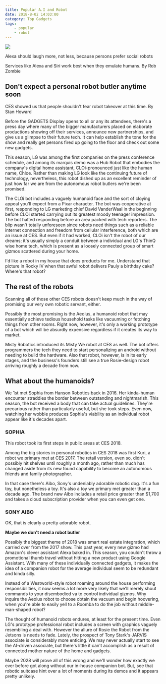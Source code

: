 ```yaml
---
title: Popular A.I and Robot
date: 2018-8-02 14:03:00
category: Top Gadgets
tags:
	- popular
	- robot
---
```


![](/images/7.jpg)

Alexa should laugh more, not less, because persons prefer social robots

Services like Alexa and Siri work best when they emulate humans.
By Rob Zombie

## Don't expect a personal robot butler anytime soon

CES showed us that people shouldn't fear robot takeover at this time.
By Stan Howard

Before the GADGETS Display opens to all or any its attendees, there's a press day where many of the bigger manufacturers placed on elaborate productions showing off their services, announce new partnerships, and give us a glimpse to their future tech. It can help establish the tone for the show and really get persons fired up going to the floor and check out some new gadgets.

<!-- more -->

This season, LG was among the first companies on the press conference schedule, and among its marquis demo was a Hub Robot that embodies the company's digital home assistant, CLOi-pronounced just like the human name, Chloe. Rather than making LG look like the continuing future of technology, nevertheless, this robot dished up as an excellent reminder of just how far we are from the autonomous robot butlers we're been promised.

The CLOi bot includes a vaguely humanoid face and the sort of cloying appeal you'll expect from a Pixar character. The bot was cooperative at first, responding to LG marketing chief David VanderWaal in the beginning before CLOi started carrying out its greatest moody teenager impression. The bot halted responding before an area packed with tech reporters. The blip wasn't totally unforeseen since robots need things such as a reliable internet connection and freedom from cellular interference, both which are an issue at CES. But even if it had worked, CLOi isn't the robot of our dreams; it's usually simply a conduit between a individual and LG's ThinQ wise home tech, which is present as a loosely connected group of smart gizmos scattered during your home.

I'd like a robot in my house that does products for me. Understand that picture in Rocky IV when that awful robot delivers Pauly a birthday cake? Where's that robot?

## The rest of the robots

Scanning all of those other CES robots doesn't keep much in the way of promising our very own robotic servant, either.

Possibly the most promising is the Aeolus, a humanoid robot that may essentially achieve tedious household tasks like vacuuming or fetching things from other rooms. Right now, however, it's only a working prototype of a bot which will be absurdly expensive regardless if it creates its way to market.

Misty Robotics introduced its Misty We robot at CES as well. The bot offers programmers the tech they need to start personalizing an android without needing to build the hardware. Also that robot, however, is in its early stages, and the business's founders still see a true Rosie-design robot arriving roughly a decade from now.

## What about the humanoids?

We 1st met Sophia from Hanson Robotics back in 2016. Her kinda-human encounter straddles the border between outstanding and nightmarish. This season, the bot received a body that can take actual guidelines. They're precarious rather than particularly useful, but she took steps. Even now, watching her wobble produces Sophia's viability as an individual robot appear like it's decades apart.

### SOPHIA

This robot took its first steps in public areas at CES 2018.

Among the big stories in personal robotics in CES 2018 was first Kuri, a robot we primary met at CES 2017. The retail version, even so, didn't possibly hit shelves until roughly a month ago, rather than much has changed aside from its new found capability to become an autonomous friends and family photographer.

In that case there's Aibo, Sony's undeniably adorable robotic dog. It's a fun toy, but nonetheless a toy. It's also a toy we primary met greater than a decade ago. The brand new Aibo includes a retail price greater than $1,700 and takes a cloud subscription provider when you can even get one.

### SONY AIBO

OK, that is clearly a pretty adorable robot.

__Maybe we don't need a robot butler__

Possibly the biggest theme of 2018 was smart real estate integration, which carried over from the 2017 show. This past year, every new gizmo had Amazon's clever assistant Alexa baked in. This season, you couldn't throw a promotional thumb travel without hitting a new product using Google Assistant. With many of these individually connected gadgets, it makes the idea of a companion robot for the average individual seem to be redundant and kinda silly.

Instead of a Westworld-style robot roaming around the house performing responsibilities, it now seems a lot more very likely that we'll merely shout commands to your disembodied va to control individual gizmos. Why inquire the Aeolus robot to choose obtain the vacuum and begin hoovering, when you're able to easily yell to a Roomba to do the job without middle-man-shaped robot?

The thought of humanoid robots endures, at least for the present time. Even LG's prototype professional robot includes a screen with graphics vaguely resembling a deal with. However the allure of Rosie the Robot from the Jetsons is needs to fade. Lately, the prospect of Tony Stark's JARVIS associate is considerably more enticing. We may never actually start to see the AI-driven associate, but there's little it can't accomplish as a result of connected mother nature of the home and gadgets.

Maybe 2028 will prove all of this wrong and we'll wonder how exactly we ever before got along without our in-house companion bot. But, see that robotic suitcase hint over a lot of moments during its demos and it appears pretty unlikely.